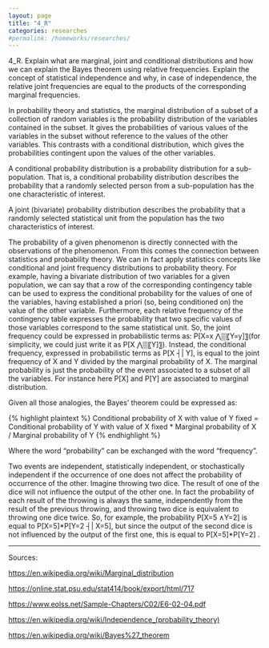```yaml
---
layout: page
title: "4_R"
categories: researches
#permalink: /homeworks/researches/
---
```

4_R. Explain what are marginal, joint and conditional distributions and how we can explain the Bayes theorem using relative frequencies. Explain the concept of statistical independence and why, in case of independence, the relative joint frequencies are equal to the products of the corresponding marginal frequencies.

In probability theory and statistics, the marginal distribution of a subset of a collection of random variables is the probability distribution of the variables contained in the subset. It gives the probabilities of various values of the variables in the subset without reference to the values of the other variables. This contrasts with a conditional distribution, which gives the probabilities contingent upon the values of the other variables.

A conditional probability distribution is a probability distribution for a sub-population. That is, a conditional probability distribution describes the probability that a randomly selected person from a sub-population has the one characteristic of interest.

A joint (bivariate) probability distribution describes the probability that a randomly selected statistical unit from the population has the two characteristics of interest.

The probability of a given phenomenon is directly connected with the observations of the phenomenon. From this comes the connection between statistics and probability theory. We can in fact apply statistics concepts like conditional and joint frequency distributions to probability theory. For example, having a bivariate distribution of two variables for a given population, we can say that a row of the corresponding contingency table can be used to express the conditional probability for the values of one of the variables, having established a priori (so, being conditioned on) the value of the other variable. Furthermore, each relative frequency of the contingency table expresses the probability that two specific values of those variables correspond to the same statistical unit. So, the joint frequency could be expressed in probabilistic terms as: P[X=x ⋀▒〖Y=y]〗(for simplicity, we could just write it as P[X ⋀▒〖Y]〗). Instead, the conditional frequency, expressed in probabilistic terms as P[X ┤|  Y], is equal to the joint frequency of X and Y divided by the marginal probability of X. The marginal probability is just the probability of the event associated to a subset of all the variables. For instance here P[X] and P[Y] are associated to marginal distribution.

Given all those analogies, the Bayes’ theorem could be expressed as:

{% highlight plaintext %}
Conditional probability of X with value of Y fixed = Conditional probability of Y with value of X fixed * Marginal probability of X / Marginal probability of Y
{% endhighlight %}

Where the word “probability” can be exchanged with the word “frequency”.

Two events are independent, statistically independent, or stochastically independent if the occurrence of one does not affect the probability of occurrence of the other. Imagine throwing two dice. The result of one of the dice will not influence the output of the other one. In fact the probability of each result of the throwing is always the same, independently from the result of the previous throwing, and throwing two dice is equivalent to throwing one dice twice. So, for example, the probability P[X=5 ∧Y=2] is equal to P[X=5]*P[Y=2 ┤|  X=5], but since the output of the second dice is not influenced by the output of the first one, this is equal to P[X=5]*P[Y=2] .

--------------------------------------------------------------------------------------
Sources:

https://en.wikipedia.org/wiki/Marginal_distribution

https://online.stat.psu.edu/stat414/book/export/html/717

https://www.eolss.net/Sample-Chapters/C02/E6-02-04.pdf

https://en.wikipedia.org/wiki/Independence_(probability_theory)

https://en.wikipedia.org/wiki/Bayes%27_theorem
